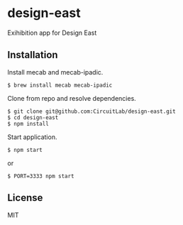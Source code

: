 
# design-east

Exihibition app for Design East

## Installation

Install mecab and mecab-ipadic.

    $ brew install mecab mecab-ipadic

Clone from repo and resolve dependencies.

	$ git clone git@github.com:CircuitLab/design-east.git
	$ cd design-east
	$ npm install

Start application.

    $ npm start
 
or

	$ PORT=3333 npm start
    
## License

MIT